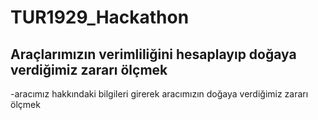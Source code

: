# TUR1929_Hackathon
##  Araçlarımızın verimliliğini hesaplayıp doğaya verdiğimiz zararı ölçmek
-aracımız hakkındaki bilgileri girerek aracımızın doğaya verdiğimiz zararı ölçmek
